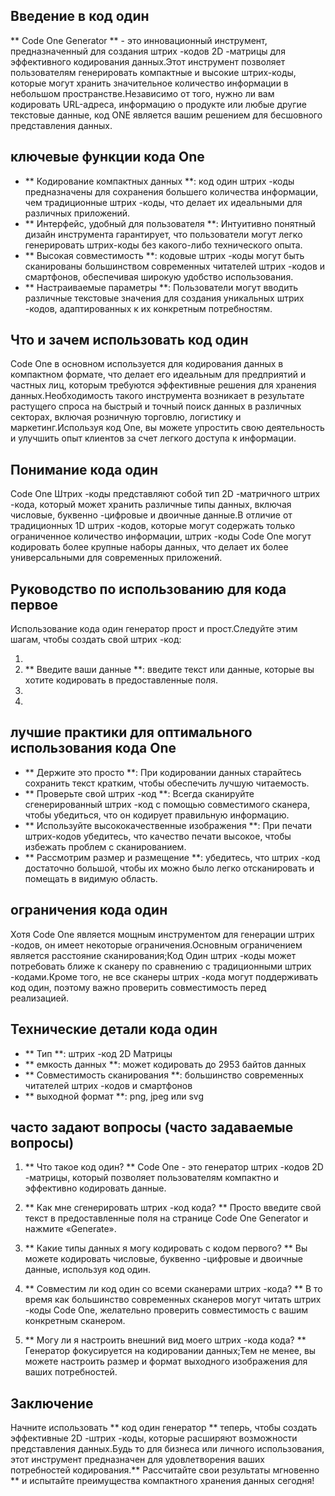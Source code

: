 ## Введение в код один

** Code One Generator ** - это инновационный инструмент, предназначенный для создания штрих -кодов 2D -матрицы для эффективного кодирования данных.Этот инструмент позволяет пользователям генерировать компактные и высокие штрих-коды, которые могут хранить значительное количество информации в небольшом пространстве.Независимо от того, нужно ли вам кодировать URL-адреса, информацию о продукте или любые другие текстовые данные, код ONE является вашим решением для бесшовного представления данных.

## ключевые функции кода One

- ** Кодирование компактных данных **: код один штрих -коды предназначены для сохранения большего количества информации, чем традиционные штрих -коды, что делает их идеальными для различных приложений.
- ** Интерфейс, удобный для пользователя **: Интуитивно понятный дизайн инструмента гарантирует, что пользователи могут легко генерировать штрих-коды без какого-либо технического опыта.
- ** Высокая совместимость **: кодовые штрих -коды могут быть сканированы большинством современных читателей штрих -кодов и смартфонов, обеспечивая широкую удобство использования.
- ** Настраиваемые параметры **: Пользователи могут вводить различные текстовые значения для создания уникальных штрих -кодов, адаптированных к их конкретным потребностям.

## Что и зачем использовать код один

Code One в основном используется для кодирования данных в компактном формате, что делает его идеальным для предприятий и частных лиц, которым требуются эффективные решения для хранения данных.Необходимость такого инструмента возникает в результате растущего спроса на быстрый и точный поиск данных в различных секторах, включая розничную торговлю, логистику и маркетинг.Используя код One, вы можете упростить свою деятельность и улучшить опыт клиентов за счет легкого доступа к информации.

## Понимание кода один

Code One Штрих -коды представляют собой тип 2D -матричного штрих -кода, который может хранить различные типы данных, включая числовые, буквенно -цифровые и двоичные данные.В отличие от традиционных 1D штрих -кодов, которые могут содержать только ограниченное количество информации, штрих -коды Code One могут кодировать более крупные наборы данных, что делает их более универсальными для современных приложений.

## Руководство по использованию для кода первое

Использование кода один генератор прост и прост.Следуйте этим шагам, чтобы создать свой штрих -код:

1.
2. ** Введите ваши данные **: введите текст или данные, которые вы хотите кодировать в предоставленные поля.
3.
4.

## лучшие практики для оптимального использования кода One

- ** Держите это просто **: При кодировании данных старайтесь сохранить текст кратким, чтобы обеспечить лучшую читаемость.
- ** Проверьте свой штрих -код **: Всегда сканируйте сгенерированный штрих -код с помощью совместимого сканера, чтобы убедиться, что он кодирует правильную информацию.
- ** Используйте высококачественные изображения **: При печати штрих-кодов убедитесь, что качество печати высокое, чтобы избежать проблем с сканированием.
- ** Рассмотрим размер и размещение **: убедитесь, что штрих -код достаточно большой, чтобы их можно было легко отсканировать и помещать в видимую область.

## ограничения кода один

Хотя Code One является мощным инструментом для генерации штрих -кодов, он имеет некоторые ограничения.Основным ограничением является расстояние сканирования;Код Один штрих -коды может потребовать ближе к сканеру по сравнению с традиционными штрих -кодами.Кроме того, не все сканеры штрих -кода могут поддерживать код один, поэтому важно проверить совместимость перед реализацией.

## Технические детали кода один

- ** Тип **: штрих -код 2D Матрицы
- ** емкость данных **: может кодировать до 2953 байтов данных
- ** Совместимость сканирования **: большинство современных читателей штрих -кодов и смартфонов
- ** выходной формат **: png, jpeg или svg

## часто задают вопросы (часто задаваемые вопросы)

1. ** Что такое код один? **
Code One - это генератор штрих -кодов 2D -матрицы, который позволяет пользователям компактно и эффективно кодировать данные.

2. ** Как мне сгенерировать штрих -код кода? **
Просто введите свой текст в предоставленные поля на странице Code One Generator и нажмите «Generate».

3. ** Какие типы данных я могу кодировать с кодом первого? **
Вы можете кодировать числовые, буквенно -цифровые и двоичные данные, используя код один.

4. ** Совместим ли код один со всеми сканерами штрих -кода? **
В то время как большинство современных сканеров могут читать штрих -коды Code One, желательно проверить совместимость с вашим конкретным сканером.

5. ** Могу ли я настроить внешний вид моего штрих -кода кода? **
Генератор фокусируется на кодировании данных;Тем не менее, вы можете настроить размер и формат выходного изображения для ваших потребностей.

## Заключение

Начните использовать ** код один генератор ** теперь, чтобы создать эффективные 2D -штрих -коды, которые расширяют возможности представления данных.Будь то для бизнеса или личного использования, этот инструмент предназначен для удовлетворения ваших потребностей кодирования.** Рассчитайте свои результаты мгновенно ** и испытайте преимущества компактного хранения данных сегодня!